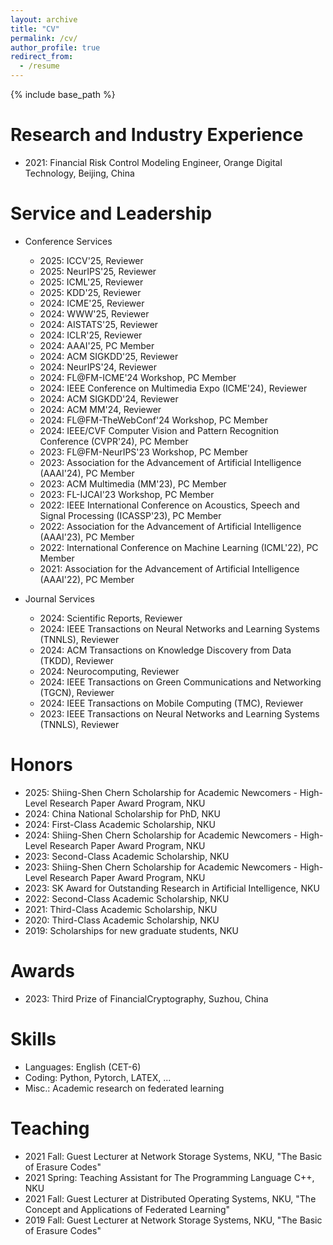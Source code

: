 ```yaml
---
layout: archive
title: "CV"
permalink: /cv/
author_profile: true
redirect_from:
  - /resume
---
```


{% include base_path %}

<!-- Education
======
* B.S. in GitHub, GitHub University, 2012
* M.S. in Jekyll, GitHub University, 2014
* Ph.D. in Version Control Theory, GitHub University, 2018 (expected) -->

Research and Industry Experience
======
* 2021: Financial Risk Control Modeling Engineer, Orange Digital Technology, Beĳing, China

Service and Leadership
======
* Conference Services
  * 2025: ICCV'25, Reviewer
  * 2025: NeurIPS'25, Reviewer
  * 2025: ICML'25, Reviewer
  * 2025: KDD'25, Reviewer
  * 2024: ICME'25, Reviewer
  * 2024: WWW'25, Reviewer
  * 2024: AISTATS'25, Reviewer
  * 2024: ICLR'25, Reviewer
  * 2024: AAAI'25, PC Member 
  * 2024: ACM SIGKDD'25, Reviewer 
  * 2024: NeurIPS'24, Reviewer
  * 2024: FL@FM-ICME'24 Workshop, PC Member
  * 2024: IEEE Conference on Multimedia Expo (ICME'24), Reviewer  
  * 2024: ACM SIGKDD'24, Reviewer 
  * 2024: ACM MM'24, Reviewer 
  * 2024: FL@FM-TheWebConf'24 Workshop, PC Member
  * 2024: IEEE/CVF Computer Vision and Pattern Recognition Conference (CVPR'24), PC Member
  * 2023: FL@FM-NeurIPS'23 Workshop, PC Member
  * 2023: Association for the Advancement of Artificial Intelligence (AAAI'24), PC Member
  * 2023: ACM Multimedia (MM'23), PC Member
  * 2023: FL-IJCAI'23 Workshop, PC Member
  * 2022: IEEE International Conference on Acoustics, Speech and Signal Processing (ICASSP'23), PC Member
  * 2022: Association for the Advancement of Artificial Intelligence (AAAI'23), PC Member
  * 2022: International Conference on Machine Learning (ICML'22), PC Member
  * 2021: Association for the Advancement of Artificial Intelligence (AAAI'22), PC Member

* Journal Services
  * 2024: Scientific Reports, Reviewer
  * 2024: IEEE Transactions on Neural Networks and Learning Systems (TNNLS), Reviewer
  * 2024: ACM Transactions on Knowledge Discovery from Data (TKDD), Reviewer 
  * 2024: Neurocomputing, Reviewer 
  * 2024: IEEE Transactions on Green Communications and Networking (TGCN), Reviewer 
  * 2024: IEEE Transactions on Mobile Computing (TMC), Reviewer 
  * 2023: IEEE Transactions on Neural Networks and Learning Systems (TNNLS), Reviewer

Honors
======
* 2025: Shiing-Shen Chern Scholarship for Academic Newcomers - High-Level Research Paper Award Program, NKU
* 2024: China National Scholarship for PhD, NKU
* 2024: First-Class Academic Scholarship, NKU
* 2024: Shiing-Shen Chern Scholarship for Academic Newcomers - High-Level Research Paper Award Program, NKU
* 2023: Second-Class Academic Scholarship, NKU
* 2023: Shiing-Shen Chern Scholarship for Academic Newcomers - High-Level Research Paper Award Program, NKU
* 2023: SK Award for Outstanding Research in Artificial Intelligence, NKU
* 2022: Second-Class Academic Scholarship, NKU
* 2021: Third-Class Academic Scholarship, NKU
* 2020: Third-Class Academic Scholarship, NKU
* 2019: Scholarships for new graduate students, NKU
<!-- * 2018: China National Scholarship for undergraduate students, QUST-->
  
Awards
======
* 2023: Third Prize of FinancialCryptography, Suzhou, China

Skills
======
* Languages: English (CET-6)
* Coding: Python, Pytorch, LATEX, ...
* Misc.: Academic research on federated learning

<!-- Publications
======
  <ul>{% for post in site.publications %}
    {% include archive-single-cv.html %}
  {% endfor %}</ul> -->
  
<!-- Talks
======
  <ul>{% for post in site.talks %}
    {% include archive-single-talk-cv.html %}
  {% endfor %}</ul> -->
  
Teaching
======
* 2021 Fall: Guest Lecturer at Network Storage Systems, NKU, "The Basic of Erasure Codes"
* 2021 Spring: Teaching Assistant for The Programming Language C++, NKU
* 2021 Fall: Guest Lecturer at Distributed Operating Systems, NKU, "The Concept and Applications of Federated Learning"
* 2019 Fall: Guest Lecturer at Network Storage Systems, NKU, "The Basic of Erasure Codes"
  
<!--  Teaching
======
  <ul>{% for post in site.teaching %}
    {% include archive-single-cv.html %}
  {% endfor %}</ul> -->
  


